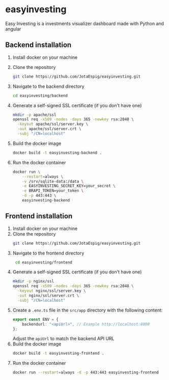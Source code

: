 # easyinvesting
Easy Investing is a investments visualizer dashboard made with Python and angular

## Backend installation

1. Install docker on your machine
2. Clone the repository
   ```bash
   git clone https://github.com/JotaEspig/easyinvesting.git
    ```

3. Navigate to the backend directory
    ```bash
    cd easyinvesting/backend
    ```
4. Generate a self-signed SSL certificate (if you don't have one)
    ```bash
    mkdir -p apache/ssl
    openssl req -x509 -nodes -days 365 -newkey rsa:2048 \
      -keyout apache/ssl/server.key \
      -out apache/ssl/server.crt \
      -subj "/CN=localhost"
    ```

5. Build the docker image
    ```bash
    docker build -t easyinvesting-backend .
    ```
6. Run the docker container
    ```bash
    docker run \
        --restart=always \
        -v /srv/sqlite-data:/data \
        -e EASYINVESTING_SECRET_KEY=your_secret \
        -e BRAPI_TOKEN=your_token \
        -d -p 443:443 \
        easyinvesting-backend
    ```

## Frontend installation

1. Install docker on your machine
2. Clone the repository
   ```bash
   git clone https://github.com/JotaEspig/easyinvesting.git
   ```
3. Navigate to the frontend directory
   ```bash
    cd easyinvesting/frontend
    ```
4. Generate a self-signed SSL certificate (if you don't have one)
    ```bash
    mkdir -p nginx/ssl
    openssl req -x509 -nodes -days 365 -newkey rsa:2048 \
      -keyout nginx/ssl/server.key \
      -out nginx/ssl/server.crt \
      -subj "/CN=localhost"
    ```
5. Create a `.env.ts` file in the `src/app` directory with the following content:
    ```typescript
    export const ENV = {
        backendurl: "<apiUrl>", // Example http://localhost:8000
    };
    ```
   Adjust the `apiUrl` to match the backend API URL
5. Build the docker image
    ```bash
    docker build -t easyinvesting-frontend .
    ```
6. Run the docker container
    ```bash
    docker run --restart=always -d -p 443:443 easyinvesting-frontend
    ```
